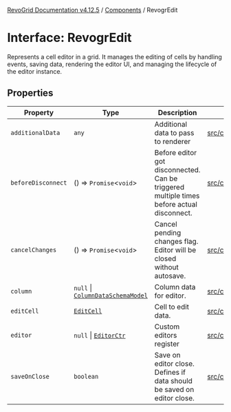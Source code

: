[RevoGrid Documentation v4.12.5](README.md) / [Components](Namespace.Components.md) / RevogrEdit

# Interface: RevogrEdit

Represents a cell editor in a grid.
It manages the editing of cells by handling events, saving data, rendering the editor UI,
and managing the lifecycle of the editor instance.

## Properties

| Property | Type | Description | Defined in |
| ------ | ------ | ------ | ------ |
| `additionalData` | `any` | Additional data to pass to renderer | [src/components.d.ts:388](https://github.com/revolist/revogrid/blob/c0c7fff7e44e26499aba20df7b49da7b6c71eb68/src/components.d.ts#L388) |
| `beforeDisconnect` | () => `Promise`\<`void`\> | Before editor got disconnected. Can be triggered multiple times before actual disconnect. | [src/components.d.ts:392](https://github.com/revolist/revogrid/blob/c0c7fff7e44e26499aba20df7b49da7b6c71eb68/src/components.d.ts#L392) |
| `cancelChanges` | () => `Promise`\<`void`\> | Cancel pending changes flag. Editor will be closed without autosave. | [src/components.d.ts:396](https://github.com/revolist/revogrid/blob/c0c7fff7e44e26499aba20df7b49da7b6c71eb68/src/components.d.ts#L396) |
| `column` | `null` \| [`ColumnDataSchemaModel`](Interface.ColumnDataSchemaModel.md) | Column data for editor. | [src/components.d.ts:400](https://github.com/revolist/revogrid/blob/c0c7fff7e44e26499aba20df7b49da7b6c71eb68/src/components.d.ts#L400) |
| `editCell` | [`EditCell`](TypeAlias.EditCell.md) | Cell to edit data. | [src/components.d.ts:404](https://github.com/revolist/revogrid/blob/c0c7fff7e44e26499aba20df7b49da7b6c71eb68/src/components.d.ts#L404) |
| `editor` | `null` \| [`EditorCtr`](TypeAlias.EditorCtr.md) | Custom editors register | [src/components.d.ts:408](https://github.com/revolist/revogrid/blob/c0c7fff7e44e26499aba20df7b49da7b6c71eb68/src/components.d.ts#L408) |
| `saveOnClose` | `boolean` | Save on editor close. Defines if data should be saved on editor close. | [src/components.d.ts:412](https://github.com/revolist/revogrid/blob/c0c7fff7e44e26499aba20df7b49da7b6c71eb68/src/components.d.ts#L412) |

